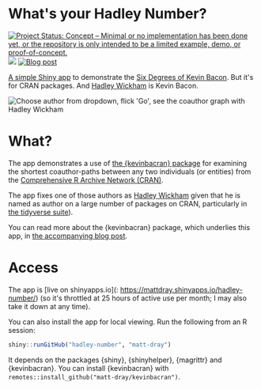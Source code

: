 # What's your Hadley Number?

<!-- badges: start -->
[![Project Status: Concept – Minimal or no implementation has been done yet, or the repository is only intended to be a limited example, demo, or proof-of-concept.](https://www.repostatus.org/badges/latest/concept.svg)](https://www.repostatus.org/#concept)
[![](https://img.shields.io/badge/Shiny-shinyapps.io-blue?style=flat&labelColor=white&logo=RStudio&logoColor=blue)](mattdray.shinyapps.io/hadley-number/)
[![Blog post](https://img.shields.io/badge/rostrum.blog-post-008900?labelColor=000000&logo=data%3Aimage%2Fgif%3Bbase64%2CR0lGODlhEAAQAPEAAAAAABWCBAAAAAAAACH5BAlkAAIAIf8LTkVUU0NBUEUyLjADAQAAACwAAAAAEAAQAAAC55QkISIiEoQQQgghRBBCiCAIgiAIgiAIQiAIgSAIgiAIQiAIgRAEQiAQBAQCgUAQEAQEgYAgIAgIBAKBQBAQCAKBQEAgCAgEAoFAIAgEBAKBIBAQCAQCgUAgEAgCgUBAICAgICAgIBAgEBAgEBAgEBAgECAgICAgECAQIBAQIBAgECAgICAgICAgECAQECAQICAgICAgICAgEBAgEBAgEBAgICAgICAgECAQIBAQIBAgECAgICAgIBAgECAQECAQIBAgICAgIBAgIBAgEBAgECAgECAgICAgICAgECAgECAgQIAAAQIKAAAh%2BQQJZAACACwAAAAAEAAQAAAC55QkIiESIoQQQgghhAhCBCEIgiAIgiAIQiAIgSAIgiAIQiAIgRAEQiAQBAQCgUAQEAQEgYAgIAgIBAKBQBAQCAKBQEAgCAgEAoFAIAgEBAKBIBAQCAQCgUAgEAgCgUBAICAgICAgIBAgEBAgEBAgEBAgECAgICAgECAQIBAQIBAgECAgICAgICAgECAQECAQICAgICAgICAgEBAgEBAgEBAgICAgICAgECAQIBAQIBAgECAgICAgIBAgECAQECAQIBAgICAgIBAgIBAgEBAgECAgECAgICAgICAgECAgECAgQIAAAQIKAAA7)](https://www.rostrum.blog/2019/02/27/hadley-number/)
<!-- badges: end -->

[A simple Shiny app](https://mattdray.shinyapps.io/hadley-number/) to demonstrate the [Six Degrees of Kevin Bacon](https://en.wikipedia.org/wiki/Six_Degrees_of_Kevin_Bacon). But it's for CRAN packages. And [Hadley Wickham](http://hadley.nz/) is Kevin Bacon.

![Choose author from dropdown, flick 'Go', see the coauthor graph with Hadley Wickham](https://raw.githubusercontent.com/matt-dray/hadley-number/master/img/hadley-number.gif)

# What?

The app demonstrates a use of [the {kevinbacran} package](https://matt-dray.github.io/kevinbacran/) for examining the shortest coauthor-paths between any two individuals (or entities) from the [Comprehensive R Archive Network (CRAN)](https://cran.r-project.org/).

The app fixes one of those authors as [Hadley Wickham](http://hadley.nz/) given that he is named as author on a large number of packages on CRAN, particularly in [the tidyverse suite](https://www.tidyverse.org/)).

You can read more about the {kevinbacran} package, which underlies this app, in [the accompanying blog post](https://www.rostrum.blog/2019/02/27/hadley-number/).

# Access

The app is [live on shinyapps.io](: https://mattdray.shinyapps.io/hadley-number/) (so it's throttled at 25 hours of active use per month; I may also take it down at any time).

You can also install the app for local viewing. Run the following from an R session:

``` r
shiny::runGitHub("hadley-number", "matt-dray")
```

It depends on the packages {shiny}, {shinyhelper}, {magrittr} and {kevinbacran}. You can install {kevinbacran} with `remotes::install_github("matt-dray/kevinbacran")`.
